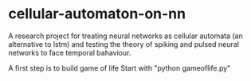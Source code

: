 # cellular-automaton-on-nn
A research project for treating neural networks as cellular automata (an alternative to lstm) and testing the theory of spiking and pulsed neural networks to face temporal bahaviour.

A first step is to build game of life
Start with "python gameoflife.py"
